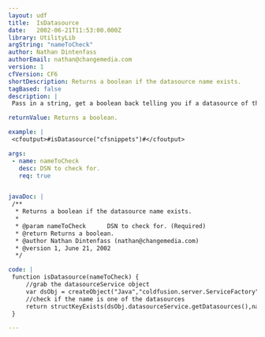 ```yaml
---
layout: udf
title:  IsDatasource
date:   2002-06-21T11:53:00.000Z
library: UtilityLib
argString: "nameToCheck"
author: Nathan Dintenfass
authorEmail: nathan@changemedia.com
version: 1
cfVersion: CF6
shortDescription: Returns a boolean if the datasource name exists.
tagBased: false
description: |
 Pass in a string, get a boolean back telling you if a datasource of that name exists.

returnValue: Returns a boolean.

example: |
 <cfoutput>#isDatasource("cfsnippets")#</cfoutput>

args:
 - name: nameToCheck
   desc: DSN to check for.
   req: true


javaDoc: |
 /**
  * Returns a boolean if the datasource name exists.
  * 
  * @param nameToCheck      DSN to check for. (Required)
  * @return Returns a boolean. 
  * @author Nathan Dintenfass (nathan@changemedia.com) 
  * @version 1, June 21, 2002 
  */

code: |
 function isDatasource(nameToCheck) {
     //grab the datasourceService object
     var dsObj = createObject("Java","coldfusion.server.ServiceFactory");
     //check if the name is one of the datasources
     return structKeyExists(dsObj.datasourceService.getDatasources(),nameToCheck);
 }

---
```


